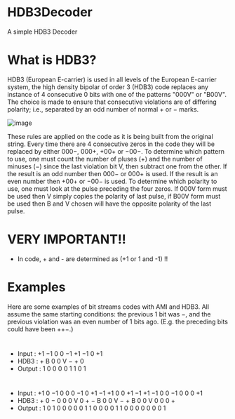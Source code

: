 # HDB3Decoder
A simple HDB3 Decoder

# What is HDB3?
HDB3 (European E-carrier) is used in all levels of the European E-carrier system, the high density bipolar of order 3 (HDB3) code replaces any instance of 4 consecutive 0 bits with one of the patterns "000V" or "B00V". The choice is made to ensure that consecutive violations are of differing polarity; i.e., separated by an odd number of normal + or − marks.

![image](https://github.com/user-attachments/assets/560a7836-a478-4f8e-8cda-50917517e2cc)

These rules are applied on the code as it is being built from the original string. Every time there are 4 consecutive zeros in the code they will be replaced by either 000−, 000+, +00+ or −00−. To determine which pattern to use, one must count the number of pluses (+) and the number of minuses (−) since the last violation bit V, then subtract one from the other. If the result is an odd number then 000− or 000+ is used. If the result is an even number then +00+ or −00− is used. To determine which polarity to use, one must look at the pulse preceding the four zeros. If 000V form must be used then V simply copies the polarity of last pulse, if B00V form must be used then B and V chosen will have the opposite polarity of the last pulse.

# VERY IMPORTANT!!
+ In code, + and - are determined as (+1 or 1 and -1) !!

# Examples
Here are some examples of bit streams codes with AMI and HDB3. All assume the same starting conditions: the previous 1 bit was −, and the previous violation was an even number of 1 bits ago. (E.g. the preceding bits could have been ++−.)
#
+ Input :	+1 −1 0 0 −1 +1 −1 0 +1
+ HDB3 :	+ B 0 0 V − + 0
+ Output : 1 0 0 0 0 1 1 0 1
#
+ Input :	+1 0 −1 0 0 0 −1 0 +1 −1 +1 0 0 +1 −1 +1 −1 0 0 −1 0 0 0 +1
+ HDB3 :	+ 0 − 0 0 0 V 0 + − B 0 0 V − + B 0 0 V 0 0 0 +
+ Output : 1 0 1 0 0 0 0 0 1 1 0 0 0 0 1 1 0 0 0 0 0 0 0 1 
